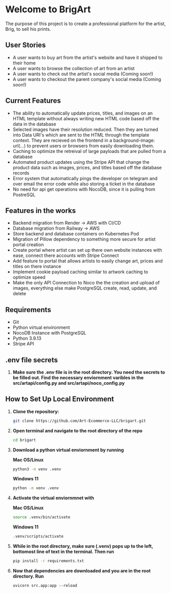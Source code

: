 # Welcome to BrigArt
The purpose of this project is to create a professional platform for the artist, Brig, to sell his prints.

## User Stories 
- A user wants to buy art from the artist's website and have it shipped to their home
- A user wants to browse the collection of art from an artist
- A user wants to check out the artist's social media (Coming soon!)
- A user wants to checkout the parent company's social media (Coming soon!)

## Current Features
- The ability to automatically update prices, titles, and images on an HTML template without always writing new HTML code based off the data in the database
- Selected images have their resolution reduced. Then they are turned into Data URI's which are sent to the HTML through the template context. They are recieved on the frontend in a background-image: url(...) to prevent users or browsers from easily downloading them.
- Caching to optimize the retreival of large payloads that are pulled from a database
- Automated product updates using the Stripe API that change the product data such as images, prices, and titles based off the database records
- Error system that automatically pings the developer on telegram and over email the error code while also storing a ticket in the database
- No need for api get operations with NocoDB, since it is pulling from PostreSQL

## Features in the works
- Backend migration from Render -> AWS with CI/CD
- Database migration from Railway -> AWS
- Store backend and database containers on Kubernetes Pod
- Migration of Pillow dependency to something more secure for artist portal creation
- Create portal where artist can set up there own website instances with ease, connect there accounts with Stripe Connect
- Add feature to portal that allows artists to easily change art, prices and titles on there instance
- Implement cookie payload caching similar to artwork caching to optimize speed
- Make the only API Connection to Noco the the creation and upload of images, everything else make PostgreSQL create, read, update, and delete

## Requirements
- Git
- Python virtual environment
- NocoDB Instance with PostgreSQL
- Python 3.9.13
- Stripe API

## .env file secrets

1. **Make sure the .env file is in the root directory. You need the secrets to be filled out. Find the necessary enviornment varibles in the src/artapi/config.py and src/artapi/noco_config.py**


## How to Set Up Local Environment

1. **Clone the repository:**

   ```bash
   git clone https://github.com/Art-Ecommerce-LLC/brigart.git
   ```

2. **Open terminal and navigate to the root directory of the repo**

   ```bash
   cd brigart
   ```

3. **Download a python virtual enviornment by running**

   **Mac OS/Linux**
   ```bash
   python3 -m venv .venv
   ```

   **Windows 11**
   ```bash
   python -m venv .venv
   ```

4. **Activate the virtual enviornmnet with**

   **Mac OS/Linux**
   ```bash
   source .venv/bin/activate
   ```

   **Windows 11**
   ```bash
   .venv/scripts/activate
   ```

5. **While in the root directory, make sure (.venv) pops up to the left, bottomost line of text in the terminal. Then run**

   ```bash
   pip install -r requirements.txt
   ```

6. **Now that dependencies are downloaded and you are in the root directory. Run**
   ```
   uvicorn src.app:app --reload
   ```



